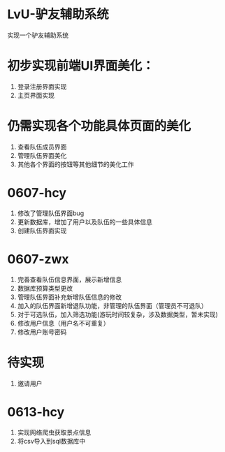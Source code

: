 # LvU-驴友辅助系统
实现一个驴友辅助系统

# 初步实现前端UI界面美化：
1. 登录注册界面实现
2. 主页界面实现

# 仍需实现各个功能具体页面的美化
1. 查看队伍成员界面
2. 管理队伍界面美化
3. 其他各个界面的按钮等其他细节的美化工作

# 0607-hcy
1. 修改了管理队伍界面bug
2. 更新数据库，增加了用户以及队伍的一些具体信息
3. 创建队伍界面实现

# 0607-zwx
1. 完善查看队伍信息界面，展示新增信息
2. 数据库预算类型更改
3. 管理队伍界面补充新增队伍信息的修改
4. 加入的队伍界面新增退队功能，非管理的队伍界面（管理员不可退队）
5. 对于可选队伍，加入筛选功能(游玩时间较复杂，涉及数据类型，暂未实现)
6. 修改用户信息（用户名不可重复）
7. 修改用户账号密码


# 待实现
1. 邀请用户

# 0613-hcy
1. 实现网络爬虫获取景点信息
2. 将csv导入到sql数据库中
